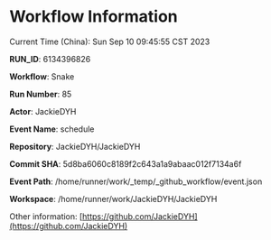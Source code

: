 # Workflow Information

Current Time (China): Sun Sep 10 09:45:55 CST 2023  

**RUN_ID**: 6134396826  

**Workflow**: Snake  

**Run Number**: 85  

**Actor**: JackieDYH  

**Event Name**: schedule  

**Repository**: JackieDYH/JackieDYH  

**Commit SHA**: 5d8ba6060c8189f2c643a1a9abaac012f7134a6f  

**Event Path**: /home/runner/work/_temp/_github_workflow/event.json  

**Workspace**: /home/runner/work/JackieDYH/JackieDYH  

Other information: [https://github.com/JackieDYH](https://github.com/JackieDYH)
